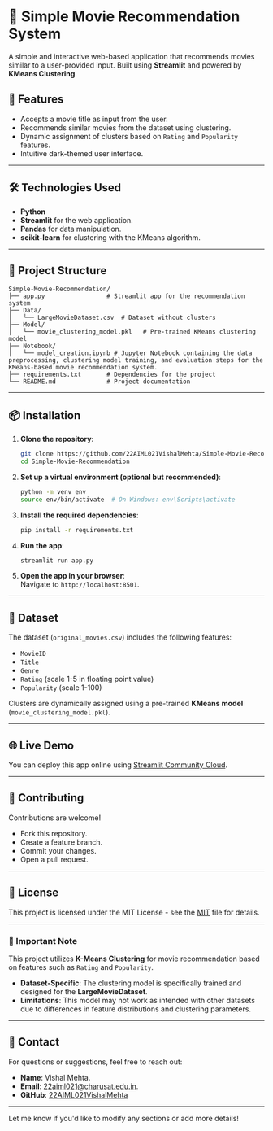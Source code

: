 # 🎥 Simple Movie Recommendation System  

A simple and interactive web-based application that recommends movies similar to a user-provided input. Built using **Streamlit** and powered by **KMeans Clustering**.  

## 🚀 Features  
- Accepts a movie title as input from the user.  
- Recommends similar movies from the dataset using clustering.  
- Dynamic assignment of clusters based on `Rating` and `Popularity` features.  
- Intuitive dark-themed user interface.  

---

## 🛠️ Technologies Used  
- **Python**  
- **Streamlit** for the web application.  
- **Pandas** for data manipulation.  
- **scikit-learn** for clustering with the KMeans algorithm.  

---

## 📁 Project Structure  
```
Simple-Movie-Recommendation/
├── app.py                 # Streamlit app for the recommendation system
├── Data/
│   └── LargeMovieDataset.csv  # Dataset without clusters
├── Model/
│   └── movie_clustering_model.pkl   # Pre-trained KMeans clustering model
├── Notebook/
│   └── model_creation.ipynb # Jupyter Notebook containing the data preprocessing, clustering model training, and evaluation steps for the KMeans-based movie recommendation system.
├── requirements.txt       # Dependencies for the project
└── README.md              # Project documentation
```

---

## 📦 Installation  

1. **Clone the repository**:  
   ```bash
   git clone https://github.com/22AIML021VishalMehta/Simple-Movie-Recommendation-System.git
   cd Simple-Movie-Recommendation
   ```

2. **Set up a virtual environment (optional but recommended)**:  
   ```bash
   python -m venv env
   source env/bin/activate  # On Windows: env\Scripts\activate
   ```

3. **Install the required dependencies**:  
   ```bash
   pip install -r requirements.txt
   ```

4. **Run the app**:  
   ```bash
   streamlit run app.py
   ```

5. **Open the app in your browser**:  
   Navigate to `http://localhost:8501`.

---

## 📂 Dataset  

The dataset (`original_movies.csv`) includes the following features:  
- `MovieID`  
- `Title`  
- `Genre`  
- `Rating` (scale 1-5 in floating point value)  
- `Popularity` (scale 1-100)  

Clusters are dynamically assigned using a pre-trained **KMeans model** (`movie_clustering_model.pkl`).  

---

## 🌐 Live Demo  
You can deploy this app online using [Streamlit Community Cloud](https://simple-movie-recommendation-system.streamlit.app/).  

---

## 🤝 Contributing  
Contributions are welcome!  
- Fork this repository.  
- Create a feature branch.  
- Commit your changes.  
- Open a pull request.  

---

## 📜 License  
This project is licensed under the MIT License - see the [MIT](LICENSE) file for details.  

---

### 📌 Important Note  

This project utilizes **K-Means Clustering** for movie recommendation based on features such as `Rating` and `Popularity`.  

- **Dataset-Specific**: The clustering model is specifically trained and designed for the **LargeMovieDataset**.  
- **Limitations**: This model may not work as intended with other datasets due to differences in feature distributions and clustering parameters.  

---

## 💬 Contact  
For questions or suggestions, feel free to reach out:  
- **Name**: Vishal Mehta.  
- **Email**: 22aiml021@charusat.edu.in.  
- **GitHub**: [22AIML021VishalMehta](https://github.com/22AIML021VishalMehta)

---

Let me know if you'd like to modify any sections or add more details!
